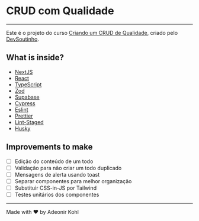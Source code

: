 # CRUD com Qualidade

---

Este é o projeto do curso [Criando um CRUD de Qualidade](https://crudcomqualidade.io/), criado pelo [DevSoutinho](https://twitter.com/omariosouto).

## What is inside?

- [NextJS](https://nextjs.org/)
- [React](https://reactjs.org/)
- [TypeScript](https://typescriptlang.org/)
- [Zod](https://zod.dev/)
- [Supabase](https://supabase.com/)
- [Cypress](https://www.cypress.io/)
- [Eslint](https://eslint.org/)
- [Prettier](https://prettier.io/)
- [Lint-Staged](https://github.com/okonet/lint-staged)
- [Husky](https://github.com/typicode/husky)

## Improvements to make

- [ ] Edição do conteúdo de um todo
- [ ] Validação para não criar um todo duplicado
- [ ] Mensagens de alerta usando toast
- [ ] Separar componentes para melhor organização
- [ ] Substituir CSS-in-JS por Tailwind
- [ ] Testes unitários dos componentes

---

Made with ♥️ by Adeonir Kohl
